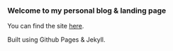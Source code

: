 ### Welcome to my personal blog & landing page
You can find the site [here](https://resulal.github.io/).

Built using Github Pages & Jekyll. 